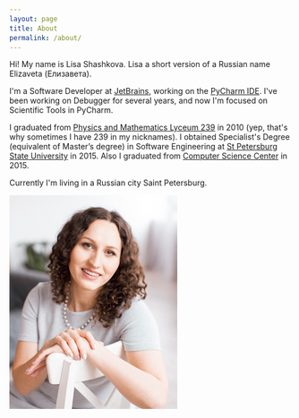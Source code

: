 ```yaml
---
layout: page
title: About
permalink: /about/
---
```


Hi! My name is Lisa Shashkova. Lisa a short version of a Russian name Elizaveta (Елизавета).

I'm a Software Developer at [JetBrains](https://www.jetbrains.com/), working on the [PyCharm IDE](https://www.jetbrains.com/pycharm/).
I've been working on Debugger for several years, and now I'm focused on Scientific Tools in PyCharm.

I graduated from [Physics and Mathematics Lyceum 239](http://www.239.ru/) in 2010 (yep, that's why sometimes I have 239 in 
my nicknames). I obtained Specialist's Degree (equivalent of Master’s degree) in Software Engineering at 
[St Petersburg State University](https://english.spbu.ru/) in 2015. Also I graduated from 
[Computer Science Center](https://compscicenter.ru/) in 2015.

Currently I'm living in a Russian city Saint Petersburg.

![Elizaveta Shashkova](../images/lisa.jpg)

